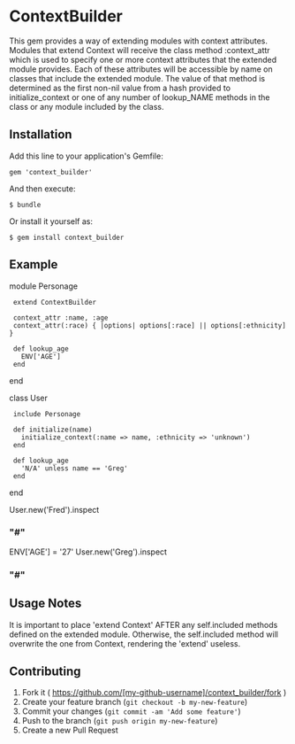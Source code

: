 # ContextBuilder

This gem provides a way of extending modules with context attributes.  Modules
that extend Context will receive the class method :context_attr which is
used to specify one or more context attributes that the extended module provides.
Each of these attributes will be accessible by name on classes that include the
extended module.  The value of that method is determined as the first non-nil
value from a hash provided to initialize_context or one of any number of lookup_NAME
methods in the class or any module included by the class.

## Installation

Add this line to your application's Gemfile:

    gem 'context_builder'

And then execute:

    $ bundle

Or install it yourself as:

    $ gem install context_builder

## Example

   module Personage

     extend ContextBuilder

     context_attr :name, :age
     context_attr(:race) { |options| options[:race] || options[:ethnicity] }

     def lookup_age
       ENV['AGE']
     end

   end

   class User

     include Personage

     def initialize(name)
       initialize_context(:name => name, :ethnicity => 'unknown')
     end

     def lookup_age
       'N/A' unless name == 'Greg'
     end

   end

   User.new('Fred').inspect
   ### "#<User name=Fred age=N/A race=unknown>"

   ENV['AGE'] = '27'
   User.new('Greg').inspect
   ### "#<User name=Greg age=27 race=unknown>"

## Usage Notes

It is important to place 'extend Context' AFTER any self.included methods
defined on the extended module.  Otherwise, the self.included method will
overwrite the one from Context, rendering the 'extend' useless.

## Contributing

1. Fork it ( https://github.com/[my-github-username]/context_builder/fork )
2. Create your feature branch (`git checkout -b my-new-feature`)
3. Commit your changes (`git commit -am 'Add some feature'`)
4. Push to the branch (`git push origin my-new-feature`)
5. Create a new Pull Request

